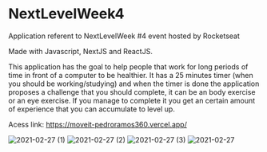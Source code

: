 # NextLevelWeek4
Application referent to NextLevelWeek #4 event hosted by Rocketseat

Made with Javascript, NextJS and ReactJS.

This application has the goal to help people that work for long periods of time in front of a computer to be healthier. It has a
25 minutes timer (when you should be working/studying) and when the timer is done the application proposes a challenge that you
should complete, it can be an body exercise or an eye exercise. If you manage to complete it you get an certain amount of
experience that you can accumulate to level up.

Acess link: https://moveit-pedroramos360.vercel.app/

![2021-02-27 (1)](https://user-images.githubusercontent.com/53490820/109397581-2449f480-7916-11eb-8515-f571b447f760.png)
![2021-02-27 (2)](https://user-images.githubusercontent.com/53490820/109397650-830f6e00-7916-11eb-9c68-2619762c0fd4.png)
![2021-02-27 (3)](https://user-images.githubusercontent.com/53490820/109397651-8571c800-7916-11eb-8ab4-3e4246f7e37e.png)
![2021-02-27](https://user-images.githubusercontent.com/53490820/109397562-0bd9da00-7916-11eb-8593-0a41c9a17b08.png)
